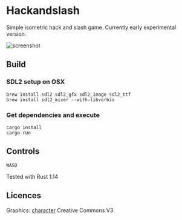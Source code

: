 # Hackandslash

Simple isometric hack and slash game. Currently early experimental version.

![screenshot](http://laastine.kapsi.fi/kuvat/hackandslash.gif)




## Build

### SDL2 setup on OSX

```
brew install sdl2 sdl2_gfx sdl2_image sdl2_ttf
brew install sdl2_mixer --with-libvorbis
```

### Get dependencies and execute

```
cargo install
cargo run
```

## Controls

`WASD`

Tested with Rust 1.14

## Licences

Graphics: [character](http://opengameart.org/content/tmim-heroine-bleeds-game-art) Creative Commons V3

